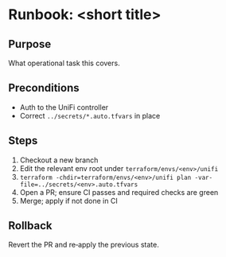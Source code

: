 # Runbook: &lt;short title&gt;

## Purpose
What operational task this covers.

## Preconditions
- Auth to the UniFi controller
- Correct `../secrets/*.auto.tfvars` in place

## Steps
1. Checkout a new branch
2. Edit the relevant env root under `terraform/envs/<env>/unifi`
3. `terraform -chdir=terraform/envs/<env>/unifi plan -var-file=../secrets/<env>.auto.tfvars`
4. Open a PR; ensure CI passes and required checks are green
5. Merge; apply if not done in CI

## Rollback
Revert the PR and re‑apply the previous state.
